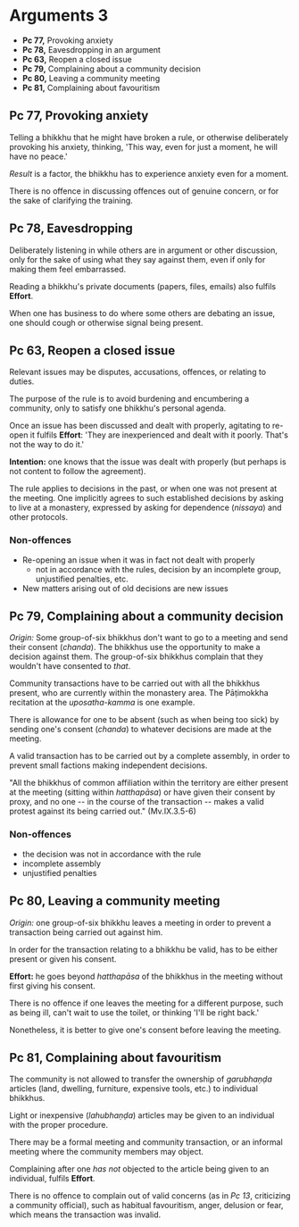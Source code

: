 # Arguments 3

-   **Pc 77,** Provoking anxiety
-   **Pc 78,** Eavesdropping in an argument
-   **Pc 63,** Reopen a closed issue
-   **Pc 79,** Complaining about a community decision
-   **Pc 80,** Leaving a community meeting
-   **Pc 81,** Complaining about favouritism

## Pc 77, Provoking anxiety

Telling a bhikkhu that he might have broken a rule, or otherwise deliberately
provoking his anxiety, thinking, 'This way, even for just a moment, he will have
no peace.'

*Result* is a factor, the bhikkhu has to experience anxiety even for a moment.

There is no offence in discussing offences out of genuine concern, or for the
sake of clarifying the training.

## Pc 78, Eavesdropping

Deliberately listening in while others are in argument or other discussion, only
for the sake of using what they say against them, even if only for making them
feel embarrassed.

Reading a bhikkhu's private documents (papers, files, emails) also fulfils **Effort**.

When one has business to do where some others are debating an issue, one should
cough or otherwise signal being present.

## Pc 63, Reopen a closed issue

Relevant issues may be disputes, accusations, offences, or relating to duties.

The purpose of the rule is to avoid burdening and encumbering a community, only
to satisfy one bhikkhu's personal agenda.

Once an issue has been discussed and dealt with properly, agitating to re-open
it fulfils **Effort**: 'They are inexperienced and dealt with it poorly. That's
not the way to do it.'

**Intention:** one knows that the issue was dealt with properly (but perhaps is
not content to follow the agreement).

The rule applies to decisions in the past, or when one was not present at the
meeting. One implicitly agrees to such established decisions by asking to live
at a monastery, expressed by asking for dependence (*nissaya*) and other protocols.

### Non-offences

- Re-opening an issue when it was in fact not dealt with properly
  - not in accordance with the rules, decision by an incomplete group,
    unjustified penalties, etc.
- New matters arising out of old decisions are new issues

## Pc 79, Complaining about a community decision

*Origin:* Some group-of-six bhikkhus don't want to go to a meeting and send
their consent (*chanda*). The bhikkhus use the opportunity to make a decision
against them. The group-of-six bhikkhus complain that they wouldn't have
consented to *that*.

Community transactions have to be carried out with all the bhikkhus present, who
are currently within the monastery area. The Pāṭimokkha recitation at the
*uposatha-kamma* is one example.

There is allowance for one to be absent (such as when being too sick) by sending
one's consent (*chanda*) to whatever decisions are made at the meeting.

A valid transaction has to be carried out by a complete assembly, in order to
prevent small factions making independent decisions.

"All the bhikkhus of common affiliation within the territory are either present
at the meeting (sitting within *hatthapāsa*) or have given their consent by
proxy, and no one -- in the course of the transaction -- makes a valid protest
against its being carried out." (Mv.IX.3.5-6)

### Non-offences

- the decision was not in accordance with the rule
- incomplete assembly
- unjustified penalties

## Pc 80, Leaving a community meeting

*Origin:* one group-of-six bhikkhu leaves a meeting in order to prevent a
transaction being carried out against him.

In order for the transaction relating to a bhikkhu be valid, has to be either
present or given his consent.

**Effort:** he goes beyond *hatthapāsa* of the bhikkhus in the meeting without
first giving his consent.

There is no offence if one leaves the meeting for a different purpose, such as
being ill, can't wait to use the toilet, or thinking 'I'll be right back.'

Nonetheless, it is better to give one's consent before leaving the meeting.

## Pc 81, Complaining about favouritism

The community is not allowed to transfer the ownership of *garubhaṇḍa* articles
(land, dwelling, furniture, expensive tools, etc.) to individual bhikkhus.

Light or inexpensive (*lahubhaṇḍa*) articles may be given to an individual with
the proper procedure.

There may be a formal meeting and community transaction, or an informal meeting
where the community members may object.

Complaining after one *has not* objected to the article being given to an
individual, fulfils **Effort**.

There is no offence to complain out of valid concerns (as in *Pc 13*,
criticizing a community official), such as habitual favouritism, anger, delusion
or fear, which means the transaction was invalid.

